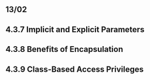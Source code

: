 ## 13/02

## 4.3.7 Implicit and Explicit Parameters 
## 4.3.8 Benefits of Encapsulation
## 4.3.9 Class-Based Access Privileges
 


 